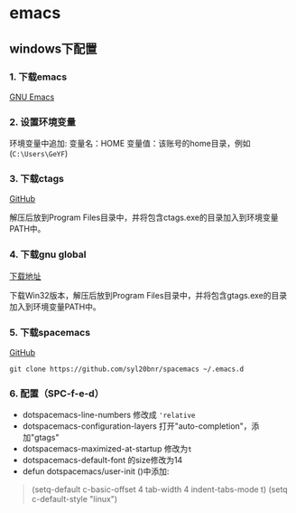 
# emacs

## windows下配置

### 1. 下载emacs

[GNU Emacs](https://www.gnu.org/software/emacs/)

### 2. 设置环境变量

环境变量中追加:
    变量名：HOME
    变量值：该账号的home目录，例如(`C:\Users\GeYF`)

### 3. 下载ctags
[GitHub](https://github.com/universal-ctags/ctags-win32/releases)

解压后放到Program Files目录中，并将包含ctags.exe的目录加入到环境变量PATH中。

### 4. 下载gnu global

[下载地址](http://adoxa.altervista.org/global/)

下载Win32版本，解压后放到Program Files目录中，并将包含gtags.exe的目录加入到环境变量PATH中。

### 5. 下载spacemacs 

[GitHub](https://github.com/syl20bnr/spacemacs)

`git clone https://github.com/syl20bnr/spacemacs ~/.emacs.d`

### 6. 配置（SPC-f-e-d）

* dotspacemacs-line-numbers 修改成 `'relative`
* dotspacemacs-configuration-layers 打开"auto-completion"，添加"gtags"
* dotspacemacs-maximized-at-startup 修改为`t`
* dotspacemacs-default-font 的size修改为14
* defun dotspacemacs/user-init ()中添加:
>  (setq-default c-basic-offset 4
>                         tab-width 4
>                         indent-tabs-mode t)
>  (setq c-default-style "linux")

